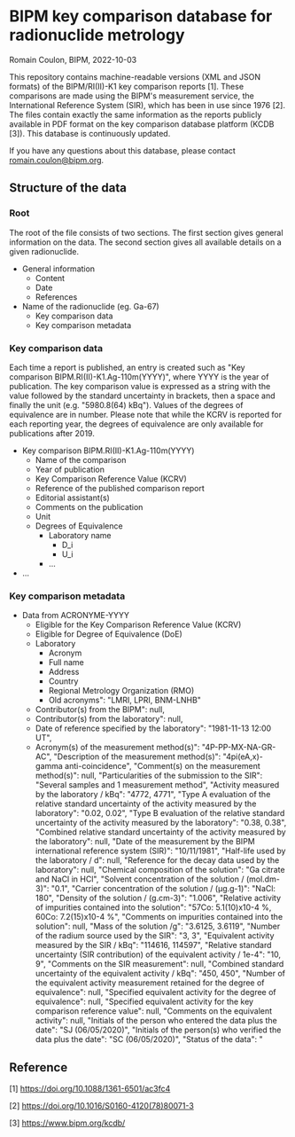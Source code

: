 # BIPM key comparison database for radionuclide metrology

Romain Coulon, BIPM, 2022-10-03

This repository contains machine-readable versions (XML and JSON formats) of the BIPM/RI(II)-K1 key comparison reports [1].
These comparisons are made using the BIPM's measurement service, the International Reference System (SIR), which has been in use since 1976 [2].
The files contain exactly the same information as the reports publicly available in PDF format on the key comparison database platform (KCDB [3]). This database is continuously updated.

If you have any questions about this database, please contact romain.coulon@bipm.org.

## Structure of the data

### Root 

The root of the file consists of two sections. The first section gives general information on the data. The second section gives all available details on a given radionuclide.

* General information
  - Content
  - Date
  - References
* Name of the radionuclide (eg. Ga-67)
  - Key comparison data
  - Key comparison metadata

### Key comparison data

Each time a report is published, an entry is created such as "Key comparison BIPM.RI(II)-K1.Ag-110m(YYYY)", where YYYY is the year of publication. The key comparison value is expressed as a string with the value followed by the standard uncertainty in brackets, then a space and finally the unit (e.g. "5980.8(64) kBq"). Values of the degrees of equivalence are in number. Please note that while the KCRV is reported for each reporting year, the degrees of equivalence are only available for publications after 2019. 

* Key comparison BIPM.RI(II)-K1.Ag-110m(YYYY)
  - Name of the comparison
  - Year of publication
  - Key Comparison Reference Value (KCRV)
  - Reference of the published comparison report
  - Editorial assistant(s)
  - Comments on the publication
  - Unit
  - Degrees of Equivalence
    - Laboratory name
      - D_i
      - U_i
    - ...
*  ... 

### Key comparison metadata





* Data from ACRONYME-YYYY
  - Eligible for the Key Comparison Reference Value (KCRV)
  - Eligible for Degree of Equivalence (DoE)
  - Laboratory
    - Acronym
    - Full name
    - Address
    - Country
    - Regional Metrology Organization (RMO)
    - Old acronyms": "LMRI, LPRI, BNM-LNHB"
  - Contributor(s) from the BIPM": null,
  - Contributor(s) from the laboratory": null,
  - Date of reference specified by the laboratory": "1981-11-13 12:00 UT",
  - Acronym(s) of the measurement method(s)": "4P-PP-MX-NA-GR-AC",
        "Description of the measurement method(s)": "4pi(eA,x)-gamma anti-coincidence",
        "Comment(s) on the measurement method(s)": null,
        "Particularities of the submission to the SIR": "Several samples and 1 measurement method",
        "Activity measured by the laboratory / kBq": "4772, 4771",
        "Type A evaluation of the relative standard uncertainty of the activity measured by the laboratory": "0.02, 0.02",
        "Type B evaluation of the relative standard uncertainty of the activity measured by the laboratory": "0.38, 0.38",
        "Combined relative standard uncertainty of the activity measured by the laboratory": null,
        "Date of the measurement by the BIPM international reference system (SIR)": "10/11/1981",
        "Half-life used by the laboratory / d": null,
        "Reference for the decay data used by the laboratory": null,
        "Chemical composition of the solution": "Ga citrate and NaCl in HCl",
        "Solvent concentration of the solution / (mol.dm-3)": "0.1",
        "Carrier concentration of the solution / (µg.g-1)": "NaCl: 180",
        "Density of the solution / (g.cm-3)": "1.006",
        "Relative activity of impurities contained into the solution": "57Co: 5.1(10)x10-4 %, 60Co: 7.2(15)x10-4 %",
        "Comments on impurities contained into the solution": null,
        "Mass of the solution /g": "3.6125, 3.6119",
        "Number of the radium source used by the SIR": "3, 3",
        "Equivalent activity measured by the SIR / kBq": "114616, 114597",
        "Relative standard uncertainty (SIR contribution) of the equivalent activity / 1e-4": "10, 9",
        "Comments on the SIR measurement": null,
        "Combined standard uncertainty of the equivalent activity / kBq": "450, 450",
        "Number of the equivalent activity measurement retained for the degree of equivalence": null,
        "Specified equivalent activity for the degree of equivalence": null,
        "Specified equivalent activity for the key comparison reference value": null,
        "Comments on the equivalent activity": null,
        "Initials of the person who entered the data plus the date": "SJ (06/05/2020)",
        "Initials of the person(s) who verified the data plus the date": "SC (06/05/2020)",
        "Status of the data": "

## Reference

[1] https://doi.org/10.1088/1361-6501/ac3fc4

[2] https://doi.org/10.1016/S0160-4120(78)80071-3

[3] https://www.bipm.org/kcdb/
